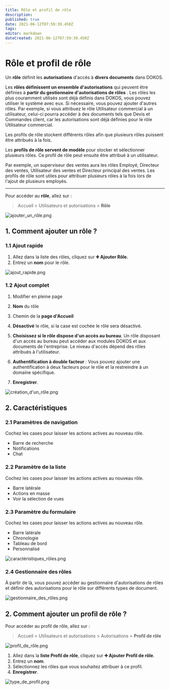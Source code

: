 ```yaml
---
title: Rôle et profil de rôle
description: 
published: true
date: 2021-06-12T07:59:39.450Z
tags: 
editor: markdown
dateCreated: 2021-06-12T07:59:39.450Z
---
```


# Rôle et profil de rôle
Un **rôle** définit les **autorisations** d'accès à **divers documents** dans DOKOS.

Les **rôles définissent un ensemble d'autorisations** qui peuvent être définies à **partir du gestionnaire d'autorisations de rôles** . Les rôles les plus couramment utilisés sont déjà définis dans DOKOS, vous pouvez utiliser le système avec eux. Si nécessaire, vous pouvez ajouter d'autres rôles. 
Par exemple, si vous attribuez le rôle Utilisateur commercial à un utilisateur, celui-ci pourra accéder à des documents tels que Devis et Commandes client, car les autorisations sont déjà définies pour le rôle Utilisateur commercial.

Les profils de rôle stockent différents rôles afin que plusieurs rôles puissent être attribués à la fois.

Les **profils de rôle servent de modèle** pour stocker et sélectionner plusieurs rôles. Ce profil de rôle peut ensuite être attribué à un utilisateur. 

Par exemple, un superviseur des ventes aura les rôles Employé, Directeur des ventes, Utilisateur des ventes et Directeur principal des ventes. Les profils de rôle sont utiles pour attribuer plusieurs rôles à la fois lors de l'ajout de plusieurs employés.

---

Pour accéder au **rôle**, allez sur :

> Accueil > Utilisateurs et autorisations > **Rôle**

![ajouter_un_rôle.png](/setup/role-ande-role-profile/ajouter_un_rôle.png)

## 1. Comment ajouter un rôle ?

### 1.1 Ajout rapide
1. Allez dans la liste des rôles, cliquez sur **:heavy_plus_sign: Ajouter Rôle.**
2. Entrez un **nom** pour le rôle.

![ajout_rapide.png](/setup/role-ande-role-profile/ajout_rapide.png)

### 1.2 Ajout complet

1. Modifier en pleine page
2. **Nom** du rôle
3. Chemin de la **page d'Accueil**
4. **Désactivé** le rôle, si la case est cochée le rôle sera désactivé.
5. **Choisissez si le rôle dispose d'un accès au bureau**. Un rôle disposant d'un accès au bureau peut accéder aux modules DOKOS et aux documents de l'entreprise. Le niveau d'accès dépend des rôles attribués à l'utilisateur.
6. **Authentification à double facteur** : Vous pouvez ajouter une authentification à deux facteurs pour le rôle et la restreindre à un domaine spécifique.

4. **Enregistrer**.

![création_d'un_rôle.png](/setup/role-ande-role-profile/création_d'un_rôle.png)

## 2. Caractéristiques

### 2.1 Paramètres de navigation
Cochez les cases pour laisser les actions actives au nouveau rôle.

- Barre de recherche
- Notifications
- Chat

### 2.2 Paramètre de la liste
Cochez les cases pour laisser les actions actives au nouveau rôle.

- Barre latérale
- Actions en masse
- Voir la sélection de vues

### 2.3 Paramètre du formulaire
Cochez les cases pour laisser les actions actives au nouveau rôle.

- Barre latérale
- Chronologie
- Tableau de bord
- Personnalisé

![caractéristiques_rôles.png](/setup/role-ande-role-profile/caractéristiques_rôles.png)

### 2.4 Gestionnaire des rôles

À partir de là, vous pouvez accéder au gestionnaire d'autorisations de rôles et définir des autorisations pour le rôle sur différents types de document.

![gestionnaire_des_rôles.png](/setup/role-ande-role-profile/gestionnaire_des_rôles.png)


## 2. Comment ajouter un profil de rôle ?

Pour accéder au profil de rôle, allez sur :

> Accueil > Utilisateurs et autorisations > Autorisations > **Profil de rôle**

![profil_de_rôle.png](/setup/role-ande-role-profile/profil_de_rôle.png)

1. Allez dans la **liste Profil de rôle**, cliquez sur **:heavy_plus_sign: Ajouter Profil de rôle**.
2. Entrez un **nom**.
3. Sélectionnez les rôles que vous souhaitez attribuer à ce profil.
4. **Enregistrer**.

![type_de_profil.png](/setup/role-ande-role-profile/type_de_profil.png)